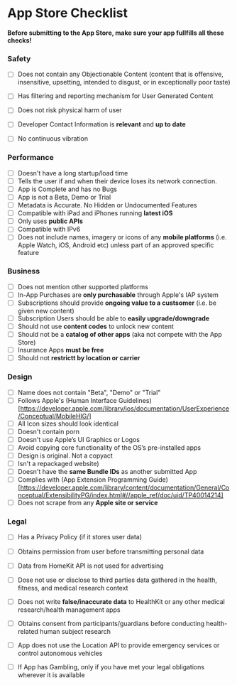 App Store Checklist
===================


**Before submitting to the App Store, make sure your app fullfills all these checks!**


### Safety
- [ ] Does not contain any Objectionable Content (content that is offensive, insensitive, upsetting, intended to disgust, or in exceptionally poor taste)
- [ ] Has filtering and reporting mechanism for User Generated Content
- [ ] Does not risk physical harm of user
- [ ] Developer Contact Information is **relevant** and **up to date**
- [ ] No continuous vibration


### Performance
- [ ] Doesn't have a long startup/load time
- [ ] Tells the user if and when their device loses its network connection.
- [ ] App is Complete and has no Bugs
- [ ] App is not a Beta, Demo or Trial
- [ ] Metadata is Accurate. No Hidden or Undocumented Features
- [ ] Compatible with iPad and iPhones running **latest iOS**
- [ ] Only uses **public APIs** 
- [ ] Compatible with IPv6
- [ ] Does not include names, imagery or icons of any **mobile platforms** (i.e. Apple Watch, iOS, Android etc) unless part of an approved specific feature

### Business
- [ ] Does not mention other supported platforms
- [ ] In-App Purchases are **only purchasable** through Apple's IAP system
- [ ] Subscriptions should provide **ongoing value to a custsomer** (i.e. be given new content)
- [ ] Subscription Users should be able to **easily upgrade/downgrade**
- [ ] Should not use **content codes** to unlock new content
- [ ] Should not be a **catalog of other apps** (aka not compete with the App Store)
- [ ] Insurance Apps **must be free**
- [ ] Should not **restrictt by location or carrier**

### Design
- [ ] Name does not contain "Beta", "Demo" or "Trial"
- [ ] Follows Apple's (Human Interface Guidelines)[https://developer.apple.com/library/ios/documentation/UserExperience/Conceptual/MobileHIG/]
- [ ] All Icon sizes should look identical
- [ ] Doesn't contain porn
- [ ] Doesn't use Apple’s UI Graphics or Logos
- [ ] Avoid copying core functionality of the OS’s pre-installed apps
- [ ] Design is original. Not a copyact
- [ ] Isn't a repackaged website)
- [ ] Doesn't have the **same Bundle IDs** as another submitted App
- [ ] Complies with (App Extension Programming Guide)[https://developer.apple.com/library/content/documentation/General/Conceptual/ExtensibilityPG/index.html#//apple_ref/doc/uid/TP40014214] 
- [ ] Does not scrape from any **Apple site or service**

### Legal
- [ ] Has a Privacy Policy (if it stores user data)
- [ ] Obtains permission from user before transmitting personal data
- [ ] Data from HomeKit API is not used for advertising
- [ ] Dose not use or disclose to third parties data gathered in the health, fitness, and medical research context
- [ ] Does not write **false/inaccurate data** to HealthKit or any other medical research/health management apps
- [ ] Obtains consent from participants/guardians before conducting health-related human subject research
- [ ] App does not use the Location API to provide emergency services or control autonomous vehicles
- [ ] If App has Gambling, only if you have met your legal obligations wherever it is available



